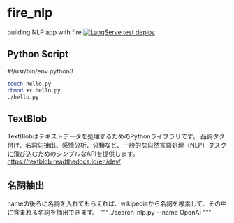 # fire_nlp
building NLP app with fire
[![LangServe test deploy](https://github.com/niikun/fire_nlp/actions/workflows/main.yml/badge.svg)](https://github.com/niikun/fire_nlp/actions/workflows/main.yml)

## Python Script

#!/usr/bin/env python3
```bash
touch hello.py
chmod +x hello.py
./hello.py
```

## TextBlob
TextBlobはテキストデータを処理するためのPythonライブラリです。
品詞タグ付け、名詞句抽出、感情分析、分類など、一般的な自然言語処理（NLP）タスクに飛び込むためのシンプルなAPIを提供します。https://textblob.readthedocs.io/en/dev/

## 名詞抽出

nameの後ろに名詞を入れてもらえれば、wikipediaから名詞を検索して、その中に含まれる名詞を抽出できます。
"""
./search_nlp.py --name OpenAI
"""
